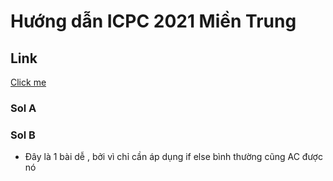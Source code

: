 ﻿# Hướng dẫn ICPC 2021 Miền Trung


## Link
[Click me](https://drive.google.com/drive/folders/1VNTlFeD6VBEb2JIwNzEntjIBU6_EBA9W)

### Sol A

### Sol B
* Đây là 1 bài dễ , bởi vì chỉ cần áp dụng if else bình thường cũng AC được nó
